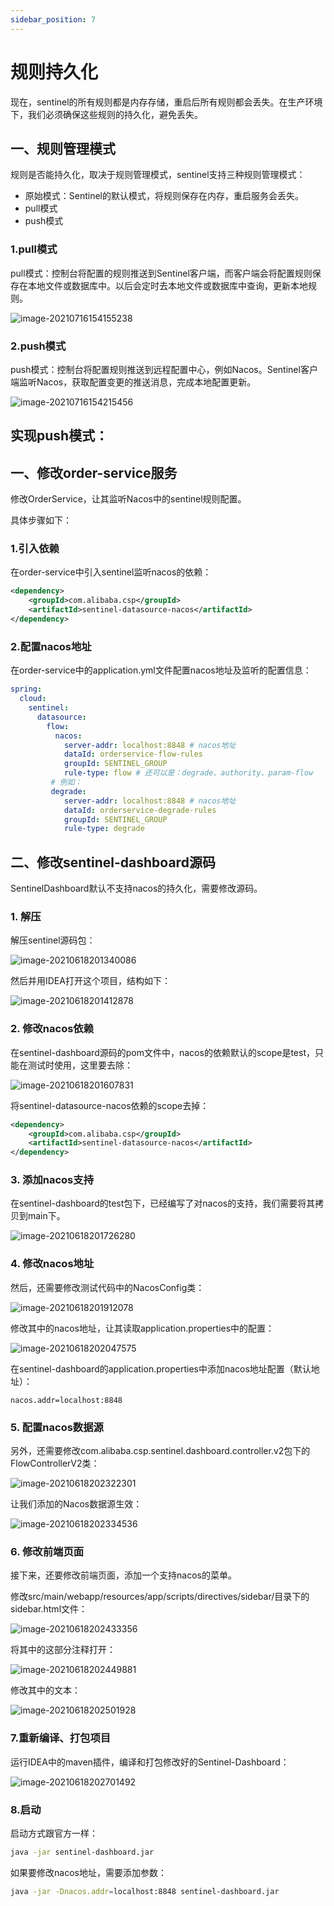 ```yaml
---
sidebar_position: 7
---
```


# 规则持久化

现在，sentinel的所有规则都是内存存储，重启后所有规则都会丢失。在生产环境下，我们必须确保这些规则的持久化，避免丢失。

## 一、规则管理模式

规则是否能持久化，取决于规则管理模式，sentinel支持三种规则管理模式：

- 原始模式：Sentinel的默认模式，将规则保存在内存，重启服务会丢失。
- pull模式
- push模式



### 1.pull模式

pull模式：控制台将配置的规则推送到Sentinel客户端，而客户端会将配置规则保存在本地文件或数据库中。以后会定时去本地文件或数据库中查询，更新本地规则。

![image-20210716154155238](https://cdn.jsdelivr.net/gh/studio-hu/drawingBed/img/202406190125129.png)

### 2.push模式

push模式：控制台将配置规则推送到远程配置中心，例如Nacos。Sentinel客户端监听Nacos，获取配置变更的推送消息，完成本地配置更新。

![image-20210716154215456](https://cdn.jsdelivr.net/gh/studio-hu/drawingBed/img/202406190126465.png)

## 实现push模式：



## 一、修改order-service服务



修改OrderService，让其监听Nacos中的sentinel规则配置。

具体步骤如下：

### 1.引入依赖

在order-service中引入sentinel监听nacos的依赖：

```xml
<dependency>
    <groupId>com.alibaba.csp</groupId>
    <artifactId>sentinel-datasource-nacos</artifactId>
</dependency>
```



### 2.配置nacos地址

在order-service中的application.yml文件配置nacos地址及监听的配置信息：

```yaml
spring:
  cloud:
    sentinel:
      datasource:
        flow:
          nacos:
            server-addr: localhost:8848 # nacos地址
            dataId: orderservice-flow-rules
            groupId: SENTINEL_GROUP
            rule-type: flow # 还可以是：degrade、authority、param-flow
         # 例如：
         degrade:
            server-addr: localhost:8848 # nacos地址
            dataId: orderservice-degrade-rules
            groupId: SENTINEL_GROUP
            rule-type: degrade 
```





## 二、修改sentinel-dashboard源码

SentinelDashboard默认不支持nacos的持久化，需要修改源码。

### 1. 解压

解压sentinel源码包：

![image-20210618201340086](https://cdn.jsdelivr.net/gh/studio-hu/drawingBed/img/202406190133669.png)

然后并用IDEA打开这个项目，结构如下：

![image-20210618201412878](https://cdn.jsdelivr.net/gh/studio-hu/drawingBed/img/202406190134479.png)

### 2. 修改nacos依赖

在sentinel-dashboard源码的pom文件中，nacos的依赖默认的scope是test，只能在测试时使用，这里要去除：

![image-20210618201607831](https://cdn.jsdelivr.net/gh/studio-hu/drawingBed/img/202406190134272.png)

将sentinel-datasource-nacos依赖的scope去掉：

```xml
<dependency>
    <groupId>com.alibaba.csp</groupId>
    <artifactId>sentinel-datasource-nacos</artifactId>
</dependency>
```



### 3. 添加nacos支持

在sentinel-dashboard的test包下，已经编写了对nacos的支持，我们需要将其拷贝到main下。

![image-20210618201726280](https://cdn.jsdelivr.net/gh/studio-hu/drawingBed/img/202406190134254.png)

### 4. 修改nacos地址

然后，还需要修改测试代码中的NacosConfig类：

![image-20210618201912078](https://cdn.jsdelivr.net/gh/studio-hu/drawingBed/img/202406190135621.png)

修改其中的nacos地址，让其读取application.properties中的配置：

![image-20210618202047575](https://cdn.jsdelivr.net/gh/studio-hu/drawingBed/img/202406190135260.png)

在sentinel-dashboard的application.properties中添加nacos地址配置（默认地址）：

```properties
nacos.addr=localhost:8848
```



### 5. 配置nacos数据源

另外，还需要修改com.alibaba.csp.sentinel.dashboard.controller.v2包下的FlowControllerV2类：

![image-20210618202322301](https://cdn.jsdelivr.net/gh/studio-hu/drawingBed/img/202406190136294.png)

让我们添加的Nacos数据源生效：

![image-20210618202334536](https://cdn.jsdelivr.net/gh/studio-hu/drawingBed/img/202406190136330.png)

### 6. 修改前端页面

接下来，还要修改前端页面，添加一个支持nacos的菜单。

修改src/main/webapp/resources/app/scripts/directives/sidebar/目录下的sidebar.html文件：

![image-20210618202433356](https://cdn.jsdelivr.net/gh/studio-hu/drawingBed/img/202406190136978.png)

将其中的这部分注释打开：

![image-20210618202449881](https://cdn.jsdelivr.net/gh/studio-hu/drawingBed/img/202406190137407.png)

修改其中的文本：

![image-20210618202501928](https://cdn.jsdelivr.net/gh/studio-hu/drawingBed/img/202406190137186.png)

### 7.重新编译、打包项目

运行IDEA中的maven插件，编译和打包修改好的Sentinel-Dashboard：

![image-20210618202701492](https://cdn.jsdelivr.net/gh/studio-hu/drawingBed/img/202406190137041.png)

### 8.启动

启动方式跟官方一样：

```sh
java -jar sentinel-dashboard.jar
```

如果要修改nacos地址，需要添加参数：

```sh
java -jar -Dnacos.addr=localhost:8848 sentinel-dashboard.jar
```



